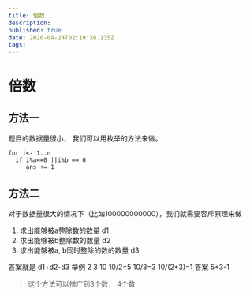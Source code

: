 ```yaml
---
title: 倍数
description: 
published: true
date: 2020-04-24T02:10:38.135Z
tags: 
---
```


# 倍数

## 方法一
题目的数据量很小， 我们可以用枚举的方法来做。

```
for i<- 1..n
  if i%a==0 ||i%b == 0
     ans += 1
```

## 方法二
对于数据量很大的情况下（比如100000000000），我们就需要容斥原理来做
1. 求出能够被a整除数的数量      d1
2. 求出能够被b整除数的数量      d2
3. 求出能够被a, b同时整除的数的数量    d3

答案就是 d1+d2-d3
举例 2 3 10
10/2=5
10/3=3
10/(2*3)=1
答案 5+3-1

> 这个方法可以推广到3个数， 4个数